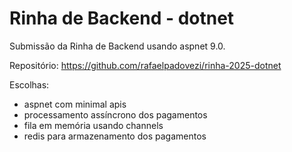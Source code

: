 # Rinha de Backend - dotnet

Submissão da Rinha de Backend usando aspnet 9.0.

Repositório: https://github.com/rafaelpadovezi/rinha-2025-dotnet

Escolhas:
- aspnet com minimal apis
- processamento assíncrono dos pagamentos
- fila em memória usando channels
- redis para armazenamento dos pagamentos